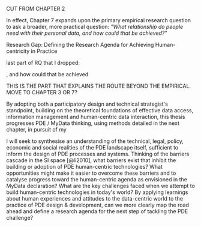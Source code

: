 CUT FROM CHAPTER 2


In effect, Chapter 7 expands upon the primary empirical research question to ask a broader, more practical question: _"What relationship do people need with their personal data, and how could that be achieved?"_

Research Gap: Defining the Research Agenda for Achieving Human-centricity in Practice

last part of RQ that I dropped:

, and how could that be achieved


THIS IS THE PART THAT EXPLAINS THE ROUTE BEYOND THE EMPIRICAL.
MOVE TO CHAPTER 3 OR 7?

By adopting both a participatory design and technical strategist's standpoint, building on the theoretical foundations of effective data access, information management and human-centric data interaction, this thesis progresses PDE / MyData thinking, using methods detailed in the next chapter, in pursuit of my

I will seek to synthesise an understanding of the technical, legal, policy, economic and social realities of the PDE landscape itself, sufficient to inform the design of PDE processes and systems. Thinking of the barriers cascade in the SI space [@li2010], what barriers exist that inhibit the building or adoption of PDE human-centric technologies? What opportunities might make it easier to overcome these barriers and to catalyse progress toward the human-centric agenda as envisioned in the MyData declaration? What are the key challenges faced when we attempt to build human-centric technologies in today's world? By applying learnings about human experiences and attitudes to the data-centric world to the practice of PDE design & development, can we more clearly map the road ahead and define a research agenda for the next step of tackling the PDE challenge?
